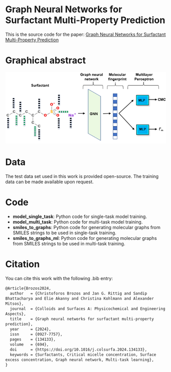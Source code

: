 # Graph Neural Networks for Surfactant Multi-Property Prediction
This is the source code for the paper: [Graph Neural Networks for Surfactant Multi-Property Prediction](https://www.sciencedirect.com/science/article/pii/S0927775724009944)
# Graphical abstract 
![Graphical abstract](Graphical_abstract.png)

# Data
The test data set used in this work is provided open-source. The training data can be made available upon request.

# Code
* **model_single_task**: Python code for single-task model training.
* **model_multi_task**: Python code for multi-task model training.
* **smiles_to_graphs**: Python code for generating molecular graphs from SMILES strings to be used in single-task training.
* **smiles_to_graphs_ml**: Python code for generating molecular graphs from SMILES strings to be used in multi-task training.

# Citation

You can cite this work with the following .bib entry:
```
@Article{Brozos2024,
  author   = {Christoforos Brozos and Jan G. Rittig and Sandip Bhattacharya and Elie Akanny and Christina Kohlmann and Alexander Mitsos},
  journal  = {Colloids and Surfaces A: Physicochemical and Engineering Aspects},
  title    = {Graph neural networks for surfactant multi-property prediction},
  year     = {2024},
  issn     = {0927-7757},
  pages    = {134133},
  volume   = {694},
  doi      = {https://doi.org/10.1016/j.colsurfa.2024.134133},
  keywords = {Surfactants, Critical micelle concentration, Surface excess concentration, Graph neural network, Multi-task learning},
}
```
